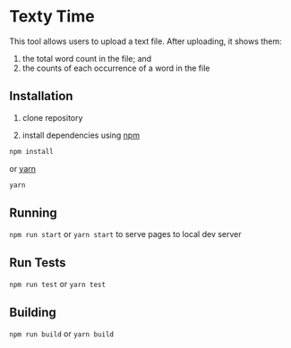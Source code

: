 # Texty Time

This tool allows users to upload a text file. After uploading, it shows them:

1. the total word count in the file; and
2. the counts of each occurrence of a word in the file

## Installation 

1. clone repository

2. install dependencies using [npm](https://www.npmjs.com/)
```bash
npm install
```
or [yarn](https://yarnpkg.com/)
```bash
yarn
```

## Running 

`npm run start` or `yarn start` to serve pages to local dev server 

## Run Tests

`npm run test` or `yarn test`

## Building

`npm run build` or `yarn build`
